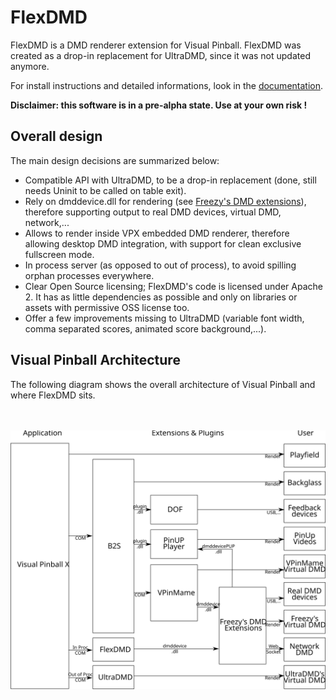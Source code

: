 # FlexDMD
FlexDMD is a DMD renderer extension for Visual Pinball. 
FlexDMD was created as a drop-in replacement for UltraDMD, since it was not updated anymore. 

For install instructions and detailed informations, look in the [documentation](./docs/FlexDMD.md).

<b>Disclaimer: this software is in a pre-alpha state. Use at your own risk !</b>

## Overall design
The main design decisions are summarized below:
* Compatible API with UltraDMD, to be a drop-in replacement (done, still needs Uninit to be called on table exit).
* Rely on dmddevice.dll for rendering (see [Freezy's DMD extensions](https://github.com/freezy/dmd-extensions)), therefore supporting output to real DMD devices, virtual DMD, network,...
* Allows to render inside VPX embedded DMD renderer, therefore allowing desktop DMD integration, with support for clean exclusive fullscreen mode.
* In process server (as opposed to out of process), to avoid spilling orphan processes everywhere.
* Clear Open Source licensing; FlexDMD's code is licensed under Apache 2. It has as little dependencies as possible and only on libraries or assets with permissive OSS license too.
* Offer a few improvements missing to UltraDMD (variable font width, comma separated scores, animated score background,...).

## Visual Pinball Architecture
The following diagram shows the overall architecture of Visual Pinball and where FlexDMD sits.

<br></br>![Visual Pinball Architecture](./docs/media/architecture.svg)

